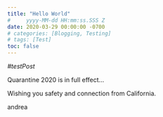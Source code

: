 ```yaml
---
title: "Hello World"
#     yyyy-MM-dd HH:mm:ss.SSS Z 
date: 2020-03-29 00:00:00 -0700
# categories: [Blogging, Testing]
# tags: [Test]
toc: false
---
```


*#testPost*

Quarantine 2020 is in full effect...

Wishing you safety and connection from California. 

andrea 